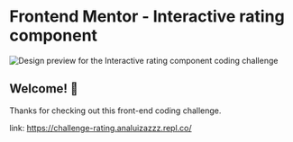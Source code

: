 # Frontend Mentor - Interactive rating component

![Design preview for the Interactive rating component coding challenge](./design/desktop-preview.jpg)

## Welcome! 👋

Thanks for checking out this front-end coding challenge.

link: https://challenge-rating.analuizazzz.repl.co/
